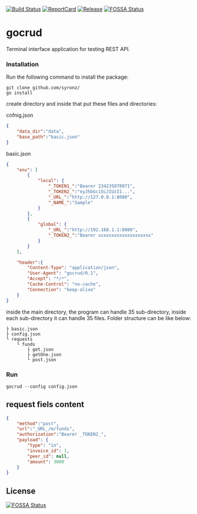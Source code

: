 [![Build Status](https://api.travis-ci.org/syronz/gocrud.svg?branch=master)](http://travis-ci.org/syronz/gocrud) [![ReportCard](https://goreportcard.com/badge/github.com/syronz/gocrud)](https://goreportcard.com/report/github.com/syronz/gocrud) [![Release](https://img.shields.io/badge/release-v0.9-2c215ed.svg)](https://github.com/syronz/gocrud/releases/tag/v0.9)
[![FOSSA Status](https://app.fossa.io/api/projects/git%2Bgithub.com%2Fsyronz%2Fgocrud.svg?type=shield)](https://app.fossa.io/projects/git%2Bgithub.com%2Fsyronz%2Fgocrud?ref=badge_shield)

# gocrud
Terminal interface application for testing REST API.

### Installation

Run the following command to install the package:

```
git clone github.com/syronz/
go install
```

create directory and inside that put these files and directories:

cofnig.json
```json
{
	"data_dir":"data",
	"base_path":"basic.json"
}
```

basic.json
```json
{
	"env": [
		{
			"local": {
				"_TOKEN1_":"Bearer 234235078971",
				"_TOKEN2_":"eyJhbGciOiJIUzI1...",
				"_URL_":"http://127.0.0.1:8080",
				"_NAME_":"Sample"
			}
		},
		{
			"global": {
				"_URL_":"http://192.168.1.1:8080",
				"_TOKEN2_":"Bearer xxxxxxxxxxxxxxxxxxxx"
			}
		}
	],

	"header":{
		"Content-Type": "application/json",
		"User-Agent": "gocrud/0.1",
		"Accept": "*/*",
		"Cache-Control": "no-cache",
		"Connection": "keep-alive"
	}
}
```

inside the main directory, the program can handle 35 sub-directory, inside each sub-directory it can handle 35 files. Folder structure can be like below:

	├ basic.json
	├ config.json
	└ requests
		└ funds
			├ get.json
			├ getOne.json
			└ post.json

### Run
```shell
gocrud --config config.json
```

## request fiels content

```json
{
	"method":"post",
	"url":"_URL_/m/funds",
	"authorization":"Bearer _TOKEN2_",
	"payload": {
		"type": "in",
		"invoice_id": 1,
		"peer_id": null,
		"amount": 3000
	}
}
```


## License
[![FOSSA Status](https://app.fossa.io/api/projects/git%2Bgithub.com%2Fsyronz%2Fgocrud.svg?type=large)](https://app.fossa.io/projects/git%2Bgithub.com%2Fsyronz%2Fgocrud?ref=badge_large)